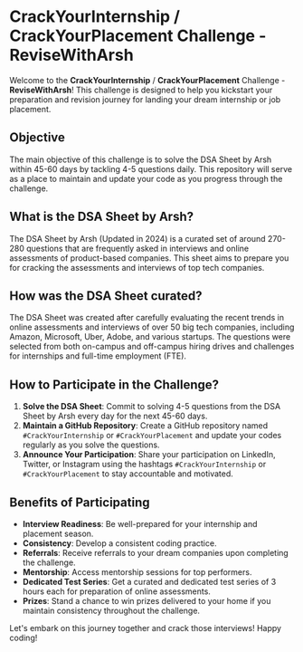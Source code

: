 # CrackYourInternship / CrackYourPlacement Challenge - ReviseWithArsh

Welcome to the **CrackYourInternship** / **CrackYourPlacement** Challenge - **ReviseWithArsh**! This challenge is designed to help you kickstart your preparation and revision journey for landing your dream internship or job placement.

## Objective

The main objective of this challenge is to solve the DSA Sheet by Arsh within 45-60 days by tackling 4-5 questions daily. This repository will serve as a place to maintain and update your code as you progress through the challenge.

## What is the DSA Sheet by Arsh?

The DSA Sheet by Arsh (Updated in 2024) is a curated set of around 270-280 questions that are frequently asked in interviews and online assessments of product-based companies. This sheet aims to prepare you for cracking the assessments and interviews of top tech companies.

## How was the DSA Sheet curated?

The DSA Sheet was created after carefully evaluating the recent trends in online assessments and interviews of over 50 big tech companies, including Amazon, Microsoft, Uber, Adobe, and various startups. The questions were selected from both on-campus and off-campus hiring drives and challenges for internships and full-time employment (FTE).

## How to Participate in the Challenge?

1. **Solve the DSA Sheet**: Commit to solving 4-5 questions from the DSA Sheet by Arsh every day for the next 45-60 days.
2. **Maintain a GitHub Repository**: Create a GitHub repository named `#CrackYourInternship` or `#CrackYourPlacement` and update your codes regularly as you solve the questions.
3. **Announce Your Participation**: Share your participation on LinkedIn, Twitter, or Instagram using the hashtags `#CrackYourInternship` or `#CrackYourPlacement` to stay accountable and motivated.

## Benefits of Participating

- **Interview Readiness**: Be well-prepared for your internship and placement season.
- **Consistency**: Develop a consistent coding practice.
- **Referrals**: Receive referrals to your dream companies upon completing the challenge.
- **Mentorship**: Access mentorship sessions for top performers.
- **Dedicated Test Series**: Get a curated and dedicated test series of 3 hours each for preparation of online assessments.
- **Prizes**: Stand a chance to win prizes delivered to your home if you maintain consistency throughout the challenge.



Let's embark on this journey together and crack those interviews! Happy coding!

